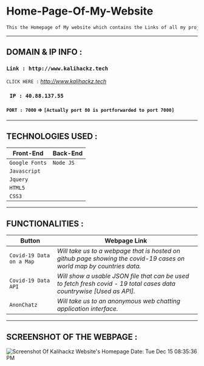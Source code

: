 # Home-Page-Of-My-Website

```html
This the Homepage of My website which contains the Links of all my projects regarding web development
```

---------------------------------------------------------------------------------------------------------------------------------------------------

## DOMAIN & IP INFO :

### `Link : http://www.kalihackz.tech`

`CLICK HERE :` *http://www.kalihackz.tech* 

### ` IP : 40.88.137.55` 
#### ` PORT : 7000 ` => `[Actually port 80 is portforwarded to port 7000]` 

---------------------------------------------------------------------------------------------------------------------------------------------------

## TECHNOLOGIES USED :

Front-End | Back-End
----------|---------  
`Google Fonts` | `Node JS`
`Javascript` |  
`Jquery` |  
`HTML5` |  
`CSS3` | 

---------------------------------------------------------------------------------------------------------------------------------------------------

## FUNCTIONALITIES :

Button | Webpage Link 
------------ | -------------
` Covid-19 Data on a Map ` | *Will take us to a webpage that is hosted on github page showing the covid-19 cases on world map by countries data.*
` Covid-19 Data API ` | *Will show a usable JSON file that can be used to fetch fresh covid - 19 total cases data countrywise [Used as API].*
` AnonChatz `| *Will take us to an anonymous web chatting application interface.*
---------------------------------------------------------------------------------------------------------------------------------------------------

## SCREENSHOT OF THE WEBPAGE :

![Screenshot Of Kalihackz Website's Homepage Date: Tue Dec 15 08:35:36 PM](https://i.imgur.com/iDaaUUo.png)
